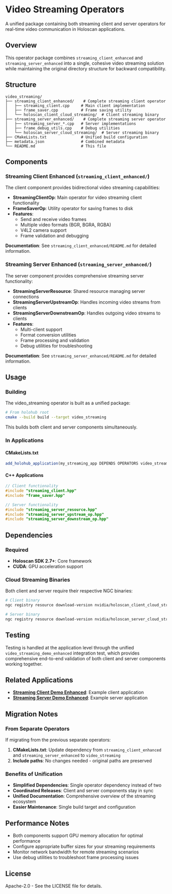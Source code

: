 # Video Streaming Operators

A unified package containing both streaming client and server operators for real-time video communication in Holoscan applications.

## Overview

This operator package combines `streaming_client_enhanced` and `streaming_server_enhanced` into a single, cohesive video streaming solution while maintaining the original directory structure for backward compatibility.

## Structure

```
video_streaming/
├── streaming_client_enhanced/    # Complete streaming client operator
│   ├── streaming_client.cpp     # Main client implementation
│   ├── frame_saver.cpp          # Frame saving utility
│   └── holoscan_client_cloud_streaming/  # Client streaming binary
├── streaming_server_enhanced/    # Complete streaming server operator
│   ├── streaming_server_*.cpp   # Server implementations
│   ├── frame_debug_utils.cpp    # Debug utilities
│   └── holoscan_server_cloud_streaming/  # Server streaming binary
├── CMakeLists.txt               # Unified build configuration
├── metadata.json                # Combined metadata
└── README.md                    # This file
```

## Components

### Streaming Client Enhanced (`streaming_client_enhanced/`)

The client component provides bidirectional video streaming capabilities:

- **StreamingClientOp**: Main operator for video streaming client functionality
- **FrameSaverOp**: Utility operator for saving frames to disk
- **Features**: 
  - Send and receive video frames
  - Multiple video formats (BGR, BGRA, RGBA)
  - V4L2 camera support
  - Frame validation and debugging

**Documentation**: See `streaming_client_enhanced/README.md` for detailed information.

### Streaming Server Enhanced (`streaming_server_enhanced/`)

The server component provides comprehensive streaming server functionality:

- **StreamingServerResource**: Shared resource managing server connections
- **StreamingServerUpstreamOp**: Handles incoming video streams from clients
- **StreamingServerDownstreamOp**: Handles outgoing video streams to clients
- **Features**:
  - Multi-client support
  - Format conversion utilities
  - Frame processing and validation
  - Debug utilities for troubleshooting

**Documentation**: See `streaming_server_enhanced/README.md` for detailed information.

## Usage

### Building

The video_streaming operator is built as a unified package:

```bash
# From holohub root
cmake --build build --target video_streaming
```

This builds both client and server components simultaneously.

### In Applications

#### CMakeLists.txt
```cmake
add_holohub_application(my_streaming_app DEPENDS OPERATORS video_streaming)
```

#### C++ Applications
```cpp
// Client functionality
#include "streaming_client.hpp"
#include "frame_saver.hpp"

// Server functionality  
#include "streaming_server_resource.hpp"
#include "streaming_server_upstream_op.hpp"
#include "streaming_server_downstream_op.hpp"
```


## Dependencies

### Required
- **Holoscan SDK 2.7+**: Core framework
- **CUDA**: GPU acceleration support

### Cloud Streaming Binaries
Both client and server require their respective NGC binaries:

```bash
# Client binary
ngc registry resource download-version nvidia/holoscan_client_cloud_streaming:0.2

# Server binary  
ngc registry resource download-version nvidia/holoscan_server_cloud_streaming:0.2
```

## Testing

Testing is handled at the application level through the unified `video_streaming_demo_enhanced` integration test, which provides comprehensive end-to-end validation of both client and server components working together.

## Related Applications

- **[Streaming Client Demo Enhanced](../../applications/streaming_client_demo_enhanced/)**: Example client application
- **[Streaming Server Demo Enhanced](../../applications/streaming_server_demo_enhanced/)**: Example server application

## Migration Notes

### From Separate Operators

If migrating from the previous separate operators:

1. **CMakeLists.txt**: Update dependency from `streaming_client_enhanced` and `streaming_server_enhanced` to `video_streaming`
2. **Include paths**: No changes needed - original paths are preserved

### Benefits of Unification

- **Simplified Dependencies**: Single operator dependency instead of two
- **Coordinated Releases**: Client and server components stay in sync  
- **Unified Documentation**: Comprehensive overview of the streaming ecosystem
- **Easier Maintenance**: Single build target and configuration

## Performance Notes

- Both components support GPU memory allocation for optimal performance
- Configure appropriate buffer sizes for your streaming requirements
- Monitor network bandwidth for remote streaming scenarios
- Use debug utilities to troubleshoot frame processing issues

## License

Apache-2.0 - See the LICENSE file for details.
